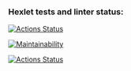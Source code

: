 ### Hexlet tests and linter status:
[![Actions Status](https://github.com/AlexSerdyuk83/python-project-lvl1/workflows/hexlet-check/badge.svg)](https://github.com/AlexSerdyuk83/python-project-lvl1/actions)

[![Maintainability](https://api.codeclimate.com/v1/badges/a99a88d28ad37a79dbf6/maintainability)](https://codeclimate.com/github/codeclimate/codeclimate/maintainability)

[![Actions Status](https://github.com/AlexSerdyuk83/python-project-lvl1/workflows/lint_flake8/badge.svg)](https://github.com/AlexSerdyuk83/python-project-lvl1/actions)
